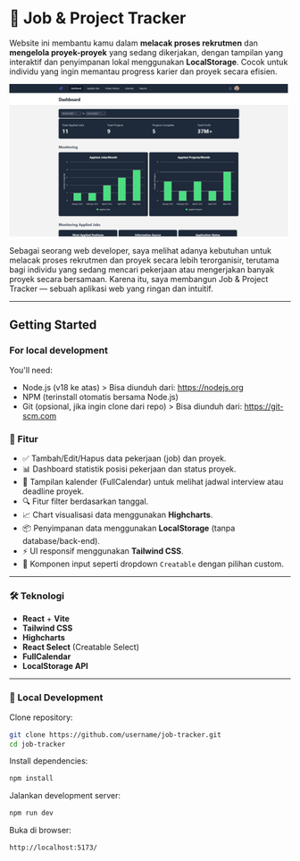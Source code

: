 # 💼 Job & Project Tracker

Website ini membantu kamu dalam **melacak proses rekrutmen** dan **mengelola proyek-proyek** yang sedang dikerjakan, dengan tampilan yang interaktif dan penyimpanan lokal menggunakan **LocalStorage**. Cocok untuk individu yang ingin memantau progress karier dan proyek secara efisien.

![Screenshot](https://raw.githubusercontent.com/sakabayul/website-jobtracker-react/refs/heads/main/public/assets/project-portfolio-9-1.png)

Sebagai seorang web developer, saya melihat adanya kebutuhan untuk melacak proses rekrutmen dan proyek secara lebih terorganisir, terutama bagi individu yang sedang mencari pekerjaan atau mengerjakan banyak proyek secara bersamaan. Karena itu, saya membangun Job & Project Tracker — sebuah aplikasi web yang ringan dan intuitif.

---

## Getting Started

### For local development
You'll need:
- Node.js (v18 ke atas) > Bisa diunduh dari: https://nodejs.org
- NPM (terinstall otomatis bersama Node.js)
- Git (opsional, jika ingin clone dari repo) > Bisa diunduh dari: https://git-scm.com

### 🚀 Fitur

- ✅ Tambah/Edit/Hapus data pekerjaan (job) dan proyek.
- 📊 Dashboard statistik posisi pekerjaan dan status proyek.
- 📅 Tampilan kalender (FullCalendar) untuk melihat jadwal interview atau deadline proyek.
- 🔍 Fitur filter berdasarkan tanggal.
- 📈 Chart visualisasi data menggunakan **Highcharts**.
- 📦 Penyimpanan data menggunakan **LocalStorage** (tanpa database/back-end).
- ⚡ UI responsif menggunakan **Tailwind CSS**.
- 💬 Komponen input seperti dropdown `Creatable` dengan pilihan custom.

---

### 🛠️ Teknologi

- **React** + **Vite**
- **Tailwind CSS**
- **Highcharts**
- **React Select** (Creatable Select)
- **FullCalendar**
- **LocalStorage API**

---

### 📂 Local Development

Clone repository:

```bash
git clone https://github.com/username/job-tracker.git
cd job-tracker
```

Install dependencies:

```bash
npm install
```

Jalankan development server:

```bash
npm run dev
```

Buka di browser:

```bash
http://localhost:5173/
```
